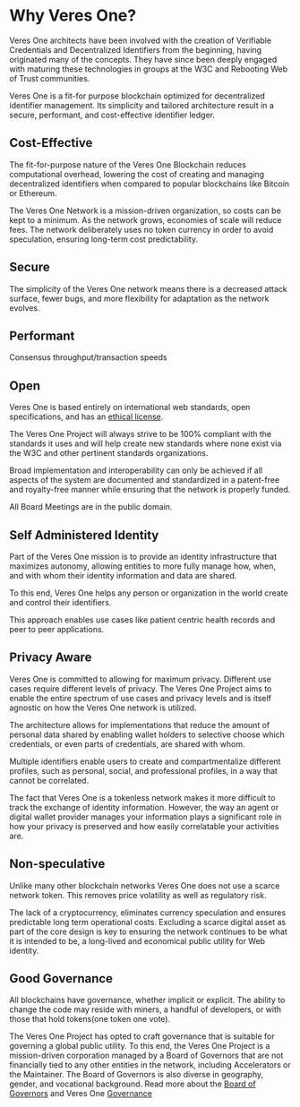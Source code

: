 # Why Veres One?

Veres One architects have been involved with the creation of Verifiable
Credentials and Decentralized Identifiers from the beginning, having originated
many of the concepts. They have since been deeply engaged with maturing
these technologies in groups at the W3C and Rebooting Web of Trust communities.

Veres One is a fit-for purpose blockchain optimized for decentralized identifier
management. Its simplicity and tailored architecture result in a secure,
performant, and cost-effective identifier ledger.

## Cost-Effective

The fit-for-purpose nature of the Veres One Blockchain reduces computational
overhead, lowering the cost of creating and managing decentralized
identifiers when compared to popular blockchains like Bitcoin or Ethereum.

The Veres One Network is a mission-driven organization, so costs can
be kept to a minimum. As the network grows, economies of scale will reduce
fees. The network deliberately uses no token currency in order to avoid
speculation, ensuring long-term cost predictability.

## Secure

The simplicity of the Veres One network means there is a decreased attack
surface, fewer bugs, and more flexibility for adaptation as the network evolves.

## Performant

Consensus throughput/transaction speeds

## Open

Veres One is based entirely on international web standards, open specifications,
and has an [ethical license](/agreements/software/).

The Veres One Project will always strive to be 100% compliant with the standards
it uses and will help create new standards where none exist via the W3C and other
pertinent standards organizations.

Broad implementation and interoperability can only be achieved if all aspects of
the system are documented and standardized in a patent-free and royalty-free
manner while ensuring that the network is properly funded.

All Board Meetings are in the public domain.

## Self Administered Identity

Part of the Veres One mission is to provide an identity infrastructure that
maximizes autonomy, allowing entities to more fully manage how, when, and with
whom their identity information and data are shared.

To this end, Veres One helps any person or organization in the world create and
control their identifiers.

This approach enables use cases like patient centric health records and peer to
peer applications.

## Privacy Aware

Veres One is committed to allowing for maximum privacy. Different use cases
require different levels of privacy. The Veres One Project aims to enable the
entire spectrum of use cases and privacy levels and is itself agnostic on how
the Veres One network is utilized.

The architecture allows for implementations that reduce the amount of personal
data shared by enabling wallet holders to selective choose which credentials,
or even parts of credentials, are shared with whom.

Multiple identifiers enable users to create and compartmentalize different
profiles, such as personal, social, and professional profiles, in a way that
cannot be correlated.

The fact that Veres One is a tokenless network makes it more difficult to track
the exchange of identity information. However, the way an agent or digital
wallet provider manages your information plays a significant role in how your
privacy is preserved and how easily correlatable your activities are.

## Non-speculative

Unlike many other blockchain networks Veres One does not use a scarce network
token. This removes price volatility as well as regulatory risk.

The lack of a cryptocurrency, eliminates currency speculation and ensures
predictable long term operational costs. Excluding a scarce digital asset as
part of the core design is key to ensuring the network continues to be what it
is intended to be, a long-lived and economical public utility for Web identity.

## Good Governance

All blockchains have governance, whether implicit or explicit. The ability to
change the code may reside with miners, a handful of developers, or with those
that hold tokens(one token one vote).

The Veres One Project has opted to craft governance that is suitable for
governing a global public utility. To this end, the Veres One Project is a
mission-driven corporation managed by a Board of Governors that are not
financially tied to any other entities in the network, including Accelerators
or the Maintainer. The Board of Governors is also diverse in geography, gender,
and vocational background. Read more about the [Board of Governors](/network/governors/) and Veres One [Governance](/network/governance/)

